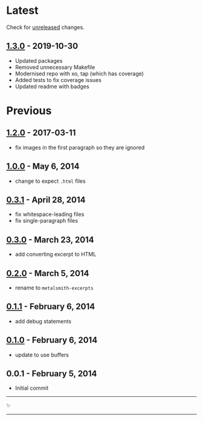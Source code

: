 # Latest

Check for [unreleased][] changes.

## [1.3.0][] - 2019-10-30

- Updated packages
- Removed unnecessary Makefile
- Modernised repo with xo, tap (which has coverage)
- Added tests to fix coverage issues
- Updated readme with badges

# Previous

## [1.2.0][] - 2017-03-11

- fix images in the first paragraph so they are ignored

## [1.0.0][] - May 6, 2014

- change to expect `.html` files

## [0.3.1][] - April 28, 2014

- fix whitespace-leading files
- fix single-paragraph files

## [0.3.0][] - March 23, 2014

- add converting excerpt to HTML

## [0.2.0][] - March 5, 2014

- rename to `metalsmith-excerpts`

## [0.1.1][] - February 6, 2014

- add debug statements

## [0.1.0][] - February 6, 2014

- update to use buffers

## 0.0.1 - February 5, 2014

- Initial commit

---

:sparkles:

---

[unreleased]: https://github.com/segmentio/metalsmith-excerpts/compare/v1.3.0...HEAD
[1.3.0]: https://github.com/segmentio/metalsmith-excerpts/compare/1.2.0...v1.3.0
[1.2.0]: https://github.com/segmentio/metalsmith-excerpts/compare/1.0.0...1.2.0
[1.0.0]: https://github.com/segmentio/metalsmith-excerpts/compare/0.3.1...1.0.0
[0.3.1]: https://github.com/segmentio/metalsmith-excerpts/compare/0.3.0...0.3.1
[0.3.0]: https://github.com/segmentio/metalsmith-excerpts/compare/0.2.0...0.3.0
[0.2.0]: https://github.com/segmentio/metalsmith-excerpts/compare/0.1.1...0.2.0
[0.1.1]: https://github.com/segmentio/metalsmith-excerpts/compare/0.1.0...0.1.1
[0.1.0]: https://github.com/segmentio/metalsmith-excerpts/compare/0.0.1...0.1.0
